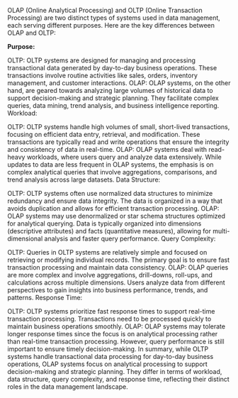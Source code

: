 
OLAP (Online Analytical Processing) and OLTP (Online Transaction Processing) are two distinct types of systems used in data management, each serving different purposes. Here are the key differences between OLAP and OLTP:

**Purpose:**

OLTP: OLTP systems are designed for managing and processing transactional data generated by day-to-day business operations. These transactions involve routine activities like sales, orders, inventory management, and customer interactions.
OLAP: OLAP systems, on the other hand, are geared towards analyzing large volumes of historical data to support decision-making and strategic planning. They facilitate complex queries, data mining, trend analysis, and business intelligence reporting.
Workload:

OLTP: OLTP systems handle high volumes of small, short-lived transactions, focusing on efficient data entry, retrieval, and modification. These transactions are typically read and write operations that ensure the integrity and consistency of data in real-time.
OLAP: OLAP systems deal with read-heavy workloads, where users query and analyze data extensively. While updates to data are less frequent in OLAP systems, the emphasis is on complex analytical queries that involve aggregations, comparisons, and trend analysis across large datasets.
Data Structure:

OLTP: OLTP systems often use normalized data structures to minimize redundancy and ensure data integrity. The data is organized in a way that avoids duplication and allows for efficient transaction processing.
OLAP: OLAP systems may use denormalized or star schema structures optimized for analytical querying. Data is typically organized into dimensions (descriptive attributes) and facts (quantitative measures), allowing for multi-dimensional analysis and faster query performance.
Query Complexity:

OLTP: Queries in OLTP systems are relatively simple and focused on retrieving or modifying individual records. The primary goal is to ensure fast transaction processing and maintain data consistency.
OLAP: OLAP queries are more complex and involve aggregations, drill-downs, roll-ups, and calculations across multiple dimensions. Users analyze data from different perspectives to gain insights into business performance, trends, and patterns.
Response Time:

OLTP: OLTP systems prioritize fast response times to support real-time transaction processing. Transactions need to be processed quickly to maintain business operations smoothly.
OLAP: OLAP systems may tolerate longer response times since the focus is on analytical processing rather than real-time transaction processing. However, query performance is still important to ensure timely decision-making.
In summary, while OLTP systems handle transactional data processing for day-to-day business operations, OLAP systems focus on analytical processing to support decision-making and strategic planning. They differ in terms of workload, data structure, query complexity, and response time, reflecting their distinct roles in the data management landscape.






